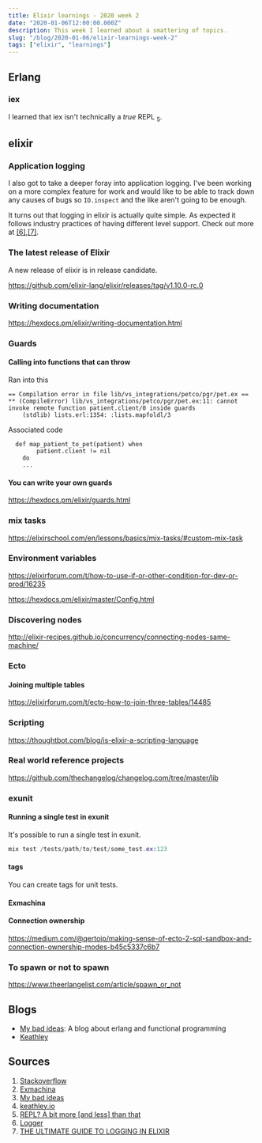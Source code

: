 ```yaml
---
title: Elixir learnings - 2020 week 2
date: "2020-01-06T12:00:00.000Z"
description: This week I learned about a smattering of topics.
slug: "/blog/2020-01-06/elixir-learnings-week-2"
tags: ["elixir", "learnings"]
---
```


## Erlang

### iex

I learned that iex isn't technically a _true_ REPL [<sub>5</sub>](iexrepl).

## elixir

### Application logging

I also got to take a deeper foray into application logging. I've been working on a more complex feature for work and would like to be able to track down any causes of bugs so `IO.inspect` and the like aren't going to be enough.

It turns out that logging in elixir is actually quite simple. As expected it follows industry practices of having different level support. Check out more at [[6]][logging],[[7]][logging-guide].

### The latest release of Elixir

A new release of elixir is in release candidate.

https://github.com/elixir-lang/elixir/releases/tag/v1.10.0-rc.0

### Writing documentation

https://hexdocs.pm/elixir/writing-documentation.html

### Guards

#### Calling into functions that can throw

Ran into this

```
== Compilation error in file lib/vs_integrations/petco/pgr/pet.ex ==
** (CompileError) lib/vs_integrations/petco/pgr/pet.ex:11: cannot invoke remote function patient.client/0 inside guards
    (stdlib) lists.erl:1354: :lists.mapfoldl/3
```

Associated code

```shell
  def map_patient_to_pet(patient) when
        patient.client != nil
    do
    ...
```

#### You can write your own guards

https://hexdocs.pm/elixir/guards.html

### mix tasks

https://elixirschool.com/en/lessons/basics/mix-tasks/#custom-mix-task

### Environment variables

https://elixirforum.com/t/how-to-use-if-or-other-condition-for-dev-or-prod/16235

https://hexdocs.pm/elixir/master/Config.html

### Discovering nodes

http://elixir-recipes.github.io/concurrency/connecting-nodes-same-machine/

### Ecto

#### Joining multiple tables

https://elixirforum.com/t/ecto-how-to-join-three-tables/14485

### Scripting

https://thoughtbot.com/blog/is-elixir-a-scripting-language

### Real world reference projects

https://github.com/thechangelog/changelog.com/tree/master/lib

### exunit

#### Running a single test in exunit

It's possible to run a single test in exunit.

```elixir
mix test /tests/path/to/test/some_test.ex:123
```

#### tags

You can create tags for unit tests.

#### Exmachina

#### Connection ownership

https://medium.com/@qertoip/making-sense-of-ecto-2-sql-sandbox-and-connection-ownership-modes-b45c5337c6b7

### To spawn or not to spawn

https://www.theerlangelist.com/article/spawn_or_not

## Blogs

- [My bad ideas][my-bad-ideas]: A blog about erlang and functional programming
- [Keathley][keathley]

## Sources

[exmachina]: https://github.com/thoughtbot/ex_machina
[exunit-one-test]: https://stackoverflow.com/questions/21878409/in-elixirs-exunit-is-it-possible-to-just-run-one-test
[iexrepl]: https://ferd.ca/repl-a-bit-more-and-less-than-that.html
[keathley]: https://keathley.io
[logging-guide]: https://timber.io/blog/the-ultimate-guide-to-logging-in-elixir/#starting-out-with-a-template-project
[logging]: https://hexdocs.pm/logger/Logger.html
[my-bad-ideas]: https://ferd.ca

1. [Stackoverflow][exunit-one-test]
2. [Exmachina][exmachina]
3. [My bad ideas][my-bad-ideas]
4. [keathley.io][keathley]
5. [REPL? A bit more [and less] than that][iexrepl]
6. [Logger][logging]
7. [THE ULTIMATE GUIDE TO LOGGING IN ELIXIR][logging-guide]
